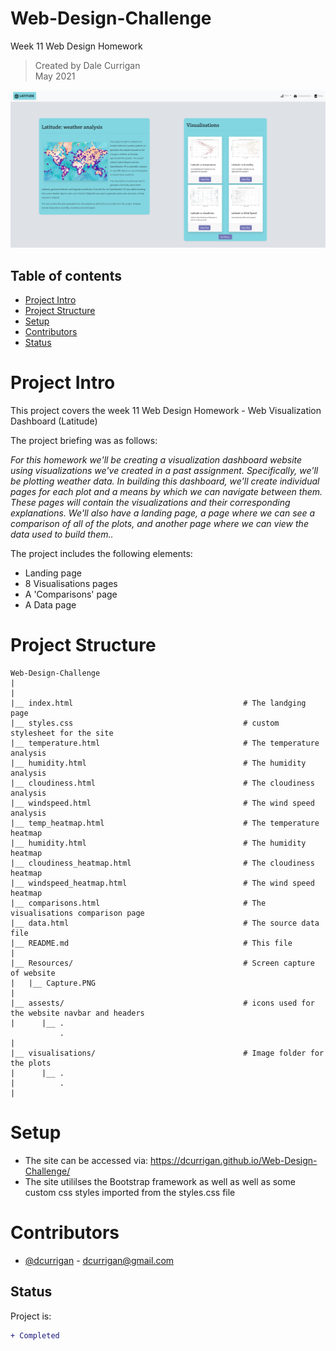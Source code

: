 # Web-Design-Challenge
Week 11 Web Design Homework

> Created by Dale Currigan  
> May 2021  
  
![Web](/Resources/Capture.PNG)    

## Table of contents  
* [Project Intro](#Project-Intro)  
* [Project Structure](#Project-Structure)  
* [Setup](#Setup)  
* [Contributors](#Contributors)  
* [Status](#Status)  

# Project Intro
This project covers the week 11 Web Design Homework - Web Visualization Dashboard (Latitude)
  
The project briefing was as follows:  
  
*For this homework we'll be creating a visualization dashboard website using visualizations we've created in a past assignment. Specifically, we'll be plotting weather data.
In building this dashboard, we'll create individual pages for each plot and a means by which we can navigate between them. These pages will contain the visualizations and their corresponding explanations. We'll also have a landing page, a page where we can see a comparison of all of the plots, and another page where we can view the data used to build them..* 

The project includes the following elements:  
   - Landing page  
   - 8 Visualisations pages  
   - A 'Comparisons' page  
   - A Data page  

  
# Project Structure  
```
Web-Design-Challenge   
|  
|    
|__ index.html                                      # The landging page
|__ styles.css                                      # custom stylesheet for the site
|__ temperature.html                                # The temperature analysis 
|__ humidity.html                                   # The humidity analysis 
|__ cloudiness.html                                 # The cloudiness analysis  
|__ windspeed.html                                  # The wind speed analysis   
|__ temp_heatmap.html                               # The temperature heatmap  
|__ humidity.html                                   # The humidity heatmap 
|__ cloudiness_heatmap.html                         # The cloudiness heatmap 
|__ windspeed_heatmap.html                          # The wind speed heatmap
|__ comparisons.html                                # The visualisations comparison page 
|__ data.html                                       # The source data file 
|__ README.md                                       # This file 
|
|__ Resources/                                      # Screen capture of website  
|   |__ Capture.PNG                    
|
|__ assests/                                        # icons used for the website navbar and headers      
|      |__ .
           . 
|
|__ visualisations/                                 # Image folder for the plots
|      |__ .
|          .                     
|     

``` 
  
# Setup 
  
* The site can be accessed via: https://dcurrigan.github.io/Web-Design-Challenge/  
* The site utililses the Bootstrap framework as well as well as some custom css styles imported from the styles.css file

  
    
# Contributors  
- [@dcurrigan](https://github.com/dcurrigan) - <dcurrigan@gmail.com>


## Status
Project is: 
````diff 
+ Completed
````
